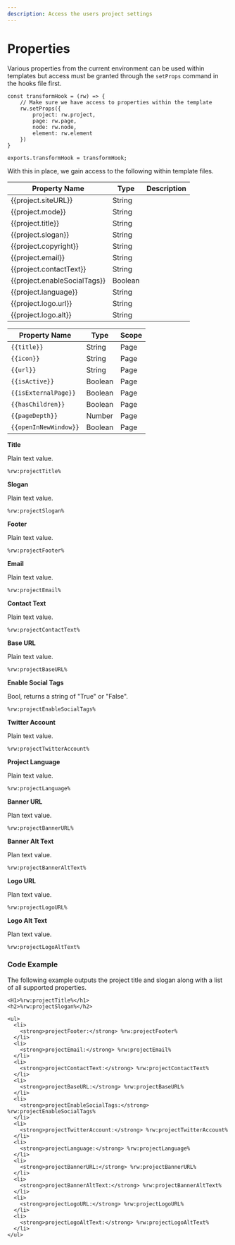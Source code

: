 ```yaml
---
description: Access the users project settings
---
```


# Properties

Various properties from the current environment can be used within templates but access must be granted through the `setProps` command in the hooks file first.

```
const transformHook = (rw) => {    
    // Make sure we have access to properties within the template
    rw.setProps({
        project: rw.project,
        page: rw.page,
        node: rw.node,
        element: rw.element
    })
}

exports.transformHook = transformHook;
```

With this in place, we gain access to the following within template files.

| Property Name                  | Type    | Description |
| ------------------------------ | ------- | ----------- |
| \{{project.siteURL\}}          | String  |             |
| \{{project.mode\}}             | String  |             |
| \{{project.title\}}            | String  |             |
| \{{project.slogan\}}           | String  |             |
| \{{project.copyright\}}        | String  |             |
| \{{project.email\}}            | String  |             |
| \{{project.contactText\}}      | String  |             |
| \{{project.enableSocialTags\}} | Boolean |             |
| \{{project.language\}}         | String  |             |
| \{{project.logo.url\}}         | String  |             |
| \{{project.logo.alt\}}         | String  |             |



| Property Name         | Type    | Scope |
| --------------------- | ------- | ----- |
| `{{title}}`           | String  | Page  |
| `{{icon}}`            | String  | Page  |
| `{{url}}`             | String  | Page  |
| `{{isActive}}`        | Boolean | Page  |
| `{{isExternalPage}}`  | Boolean | Page  |
| `{{hasChildren}}`     | Boolean | Page  |
| `{{pageDepth}}`       | Number  | Page  |
| `{{openInNewWindow}}` | Boolean | Page  |



**Title**&#x20;

Plain text value.

```
%rw:projectTitle%
```

**Slogan**&#x20;

Plain text value.

```
%rw:projectSlogan%
```

**Footer**

Plain text value.

```
%rw:projectFooter%
```

**Email**

Plain text value.

```
%rw:projectEmail%
```

**Contact Text**

Plain text value.

```
%rw:projectContactText%
```

**Base URL**

Plain text value.

```
%rw:projectBaseURL%
```

**Enable Social Tags**

Bool, returns a string of "True" or "False".

```
%rw:projectEnableSocialTags%
```

**Twitter Account**

Plain text value.

```
%rw:projectTwitterAccount%
```

**Project Language**

Plain text value.

```
%rw:projectLanguage%
```

**Banner URL**

Plan text value.

```
%rw:projectBannerURL%
```

**Banner Alt Text**

Plan text value.

```
%rw:projectBannerAltText%
```

**Logo URL**

Plan text value.

```
%rw:projectLogoURL%
```

**Logo Alt Text**

Plan text value.

```
%rw:projectLogoAltText%
```

### Code Example

The following example outputs the project title and slogan along with a list of all supported properties.

```
<H1>%rw:projectTitle%</h1>
<h2>%rw:projectSlogan%</h2>

<ul>
  <li>
    <strong>projectFooter:</strong> %rw:projectFooter%
  </li>
  <li>
    <strong>projectEmail:</strong> %rw:projectEmail%
  </li>
  <li>
    <strong>projectContactText:</strong> %rw:projectContactText%
  </li>
  <li>
    <strong>projectBaseURL:</strong> %rw:projectBaseURL%
  </li>
  <li>
    <strong>projectEnableSocialTags:</strong> %rw:projectEnableSocialTags%
  </li>
  <li>
    <strong>projectTwitterAccount:</strong> %rw:projectTwitterAccount%
  </li>
  <li>
    <strong>projectLanguage:</strong> %rw:projectLanguage%
  </li>
  <li>
    <strong>projectBannerURL:</strong> %rw:projectBannerURL%
  </li>
  <li>
    <strong>projectBannerAltText:</strong> %rw:projectBannerAltText%
  </li>
  <li>
    <strong>projectLogoURL:</strong> %rw:projectLogoURL%
  </li>
  <li>
    <strong>projectLogoAltText:</strong> %rw:projectLogoAltText%
  </li>
</ul>
```

